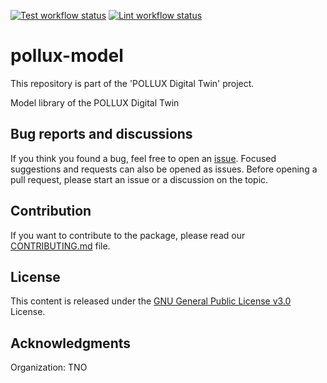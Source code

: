 [![Test workflow status](https://github.com/pollux-Digital-Twin/pollux-model/actions/workflows/python_test.yaml/badge.svg?branch=main)](https://github.com/pollux-Digital-Twin/pollux-model/actions/workflows/python_test.yaml?query=branch%3Amain)
[![Lint workflow status](https://github.com/pollux-Digital-Twin/pollux-model/actions/workflows/python_lint.yaml/badge.svg?branch=main)](https://github.com/pollux-Digital-Twin/pollux-model/actions/workflows/python_lint.yaml?query=branch%3Amain)



# pollux-model

This repository is part of the 'POLLUX Digital Twin' project. 

Model library of the POLLUX Digital Twin


## Bug reports and discussions

If you think you found a bug, feel free to open an [issue](https://github.com/pollux-digital-twin/pollux-model/issues).
Focused suggestions and requests can also be opened as issues. Before opening a pull request, please start an issue or a discussion on the topic.

## Contribution

If you want to contribute to the package, please read our [CONTRIBUTING.md](https://github.com/pollux-digital-twin/pollux-model/blob/main/CONTRIBUTING.md) file.

## License

This content is released under the [GNU General Public License v3.0](https://www.gnu.org/licenses/gpl-3.0.html) License.


## Acknowledgments
Organization: TNO